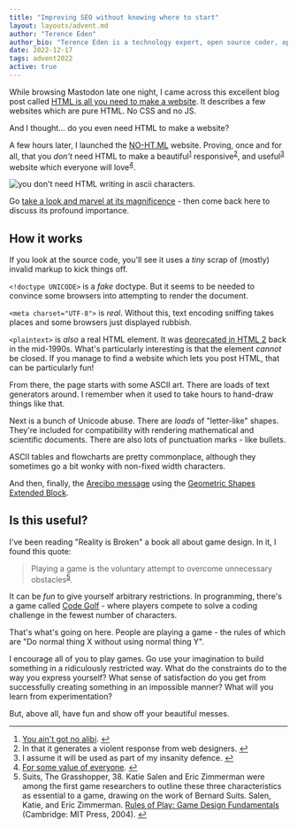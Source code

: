 ```yaml
---
title: "Improving SEO without knowing where to start"
layout: layouts/advent.md
author: "Terence Eden"
author_bio: "Terence Eden is a technology expert, open source coder, open data publisher, and freelance security consultant. He was formerly the UK Government's representative to the W3C. He speaks around the world on open standards, open source software, and open data. He also helped get four-and-a-half new emoji into Unicode. You can read his personal blog at [shkspr.mobi/blog](https://shkspr.mobi/blog/)."
date: 2022-12-17
tags: advent2022
active: true
---
```



<p>While browsing Mastodon late one night, I came across this excellent blog post called <a href="https://whitep4nth3r.com/blog/html-is-all-you-need-to-make-a-website/">HTML is all you need to make a website</a>. It describes a few websites which are pure HTML. No CSS and no JS.</p>
<p>And I thought… do you even need HTML to make a website?</p>
<p>A few hours later, I launched the <a href="https://no-ht.ml">NO-HT.ML</a> website.  Proving, once and for all, that you <em>don't</em> need HTML to make a beautiful<sup id="fnref-44154-ugly"><a href="#fn-44154-ugly" class="" title="[You ain't got no alibi](https://youtu.be/I96LR5vqqqQ?t=15).">1</a></sup> responsive<sup id="fnref-44154-resp"><a href="#fn-44154-resp" class="" title="In that it generates a violent response from web designers.">2</a></sup>, and useful<sup id="fnref-44154-use"><a href="#fn-44154-use" class="" title="I assume it will be used as part of my insanity defence.">3</a></sup> website which everyone will love<sup id="fnref-44154-hn"><a href="#fn-44154-hn" class="" title="[For some value of everyone](https://news.ycombinator.com/item?id=33645398).">4</a></sup>.</p>

<p>
<img src="/images/advent2022/17/banner.jpg" alt="you don't need HTML writing in ascii characters.">
</p>

<p>Go <a href="https://no-ht.ml">take a look and marvel at its magnificence</a> - then come back here to discuss its profound importance.</p>
<h2 id="how-it-works">How it works</h2>
<p>If you look at the source code, you'll see it uses a <em>tiny</em> scrap of (mostly) invalid markup to kick things off.</p>
<p><code>&lt;!doctype UNICODE&gt;</code> is a <em>fake</em> doctype. But it seems to be needed to convince some browsers into attempting to render the document.</p>
<p><code>&lt;meta charset="UTF-8"&gt;</code> is <em>real</em>. Without this, text encoding sniffing takes places and some browsers just displayed rubbish.</p>
<p><code>&lt;plaintext&gt;</code> is <em>also</em> a real HTML element. It was <a href="https://developer.mozilla.org/en-US/docs/Web/HTML/Element/plaintext">deprecated in HTML 2</a> back in the mid-1990s.  What's particularly interesting is that the element <em>cannot</em> be closed. If you manage to find a website which lets you post HTML, that can be particularly fun!</p>
<p>From there, the page starts with some ASCII art. There are loads of text generators around. I remember when it used to take hours to hand-draw things like that.</p>
<p>Next is a bunch of Unicode abuse. There are <em>loads</em> of "letter-like" shapes. They're included for compatibility with rendering mathematical and scientific documents.  There are also lots of punctuation marks - like bullets.</p>
<p>ASCII tables and flowcharts are pretty commonplace, although they sometimes go a bit wonky with non-fixed width characters.</p>
<p>And then, finally, the <a href="https://en.wikipedia.org/wiki/Arecibo_message">Arecibo message</a> using the <a href="https://unicodeplus.com/block/1F780">Geometric Shapes Extended Block</a>.</p>

<h2 id="is-this-useful">Is this useful?</h2>
<p>I've been reading "Reality is Broken" a book all about game design. In it, I found this quote:</p>
<blockquote>Playing a game is the voluntary attempt to overcome unnecessary obstacles<sup id="fnref-44154-cite"><a href="#fn-44154-cite" class="" title="Suits, The Grasshopper">5</a></sup>.</blockquote>
<p>It can be <em>fun</em> to give yourself arbitrary restrictions.  In programming, there's a game called <a href="https://code.golf/">Code Golf</a> - where players compete to solve a coding challenge in the fewest number of characters.</p>
<p>That's what's going on here. People are playing a game - the rules of which are "Do normal thing X without using normal thing Y".</p>
<p>I encourage all of you to play games. Go use your imagination to build something in a ridiculously restricted way. What do the constraints do to the way you express yourself? What sense of satisfaction do you get from successfully creating something in an impossible manner? What will you learn from experimentation?</p>
<p>But, above all, have fun and show off your beautiful messes.</p>

<hr>

<div class="footnotes">
	<ol>
		<li id="fn-44154-ugly"><a href="https://youtu.be/I96LR5vqqqQ?t=15">You ain't got no alibi</a>.&nbsp;<a href="#fnref-44154-ugly" title="Return to main content.">↩</a></li>
		<li id="fn-44154-resp">In that it generates a violent response from web designers.&nbsp;<a href="#fnref-44154-resp" title="Return to main content.">↩</a></li>
		<li id="fn-44154-use">I assume it will be used as part of my insanity defence.&nbsp;<a href="#fnref-44154-use" title="Return to main content.">↩</a></li>
		<li id="fn-44154-hn"><a href="https://news.ycombinator.com/item?id=33645398">For some value of everyone</a>.&nbsp;<a href="#fnref-44154-hn" title="Return to main content.">↩</a></li>
		<li id="fn-44154-cite">Suits, The Grasshopper, 38. Katie Salen and Eric Zimmerman were among the first game researchers to outline these three characteristics as essential to a game, drawing on the work of Bernard Suits. Salen, Katie, and Eric Zimmerman. <a href="https://amzn.to/3VaFmxk">Rules of Play: Game Design Fundamentals</a> (Cambridge: MIT Press, 2004).&nbsp;<a href="#fnref-44154-cite" title="Return to main content.">↩</a></li>
	</ol>
</div>
